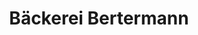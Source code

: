 ---
title: "Bäckerei Bertermann"
url: /stadthagen/baeckerei-bertermann-breslauer-strasse/
shop: Bäckerei
---